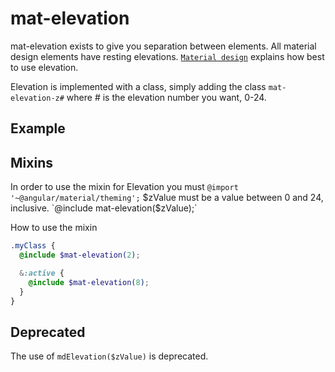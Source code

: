 # mat-elevation
mat-elevation exists to give you separation between elements.
All material design elements have resting elevations.
[`Material design`](https://material.io/guidelines/material-design/elevation-shadows.html)
explains how best to use elevation.


Elevation is implemented with a class, simply adding the class `mat-elevation-z#` where # is the elevation number you want, 0-24.

## Example
<!-- example(elevation-overview) -->


## Mixins
In order to use the mixin for Elevation you must 
`@import '~@angular/material/theming';`
$zValue must be a value between 0 and 24, inclusive.
`@include mat-elevation($zValue);`


How to use the mixin 
```scss
.myClass {
  @include $mat-elevation(2);

  &:active {
    @include $mat-elevation(8);
  }
}
```

## Deprecated
The use of `mdElevation($zValue)` is deprecated.